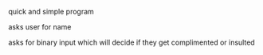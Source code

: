 quick and simple program


asks user for name

asks for binary input which will decide if they get complimented or insulted
